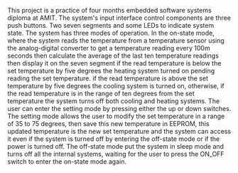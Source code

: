This project is a practice of four months embedded software systems diploma at AMIT. The system's input interface control components are three push buttons. Two seven segments and some LEDs to indicate system state. The system has three modes of operation. In the on-state mode, where the system reads the temperature from a temperature sensor using the analog-digital converter to get a temperature reading every 100m seconds then calculate the average of the last ten temperature readings then display it on the seven segment if the read temperature is below the set temperature by five degrees the heating system turned on pending reading the set temperature. if the read temperature is above the set temperature by five degrees the cooling system is turned on, otherwise, if the read temperature is in the range of ten degrees from the set temperature the system turns off both cooling and heating systems. The user can enter the setting mode by pressing either the up or down switches. The setting mode allows the user to modify the set temperature in a range of 35 to 75 degrees, then save this new temperature in EEPROM, this updated temperature is the new set temperature and the system can access it even if the system is turned off by entering the off-state mode or if the power is turned off. The off-state mode put the system in sleep mode and turns off all the internal systems, waiting for the user to press the ON_OFF switch to enter the on-state mode again.

